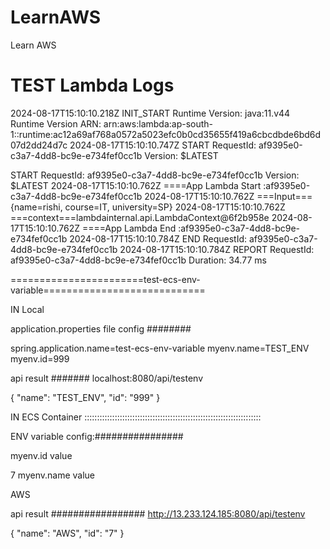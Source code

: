 # LearnAWS
Learn AWS


# TEST Lambda Logs

2024-08-17T15:10:10.218Z
INIT_START Runtime Version: java:11.v44 Runtime Version ARN: arn:aws:lambda:ap-south-1::runtime:ac12a69af768a0572a5023efc0b0cd35655f419a6cbcdbde6bd6d07d2dd24d7c
2024-08-17T15:10:10.747Z
START RequestId: af9395e0-c3a7-4dd8-bc9e-e734fef0cc1b Version: $LATEST

START RequestId: af9395e0-c3a7-4dd8-bc9e-e734fef0cc1b Version: $LATEST
2024-08-17T15:10:10.762Z
====App Lambda Start :af9395e0-c3a7-4dd8-bc9e-e734fef0cc1b
2024-08-17T15:10:10.762Z
===Input==={name=rishi, course=IT, university=SP}
2024-08-17T15:10:10.762Z
===context===lambdainternal.api.LambdaContext@6f2b958e
2024-08-17T15:10:10.762Z
====App Lambda End :af9395e0-c3a7-4dd8-bc9e-e734fef0cc1b
2024-08-17T15:10:10.784Z
END RequestId: af9395e0-c3a7-4dd8-bc9e-e734fef0cc1b
2024-08-17T15:10:10.784Z
REPORT RequestId: af9395e0-c3a7-4dd8-bc9e-e734fef0cc1b Duration: 34.77 ms




=======================test-ecs-env-variable============================

IN Local 


application.properties file config ########

spring.application.name=test-ecs-env-variable
myenv.name=TEST_ENV
myenv.id=999


api result ####### localhost:8080/api/testenv

{
    "name": "TEST_ENV",
    "id": "999"
}

	





IN ECS Container ::::::::::::::::::::::::::::::::::::::::::::::::::::::::::::::::::::::



ENV variable config:################

myenv.id
value

7
myenv.name
value

AWS



api result ################# http://13.233.124.185:8080/api/testenv

{
    "name": "AWS",
    "id": "7"
}





